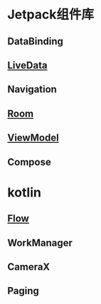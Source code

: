 # Jetpack组件库

## DataBinding

## [LiveData](/app/src/main/java/com/justin/jetpacklearn/LiveData)

## Navigation

## [Room](/app/src/main/java/com/justin/jetpacklearn/Room)

## [ViewModel](/app/src/main/java/com/justin/jetpacklearn/ViewModel)

## Compose


# kotlin

## [Flow](/app/src/main/java/com/justin/jetpacklearn/Flow)

## WorkManager

## CameraX

## Paging
